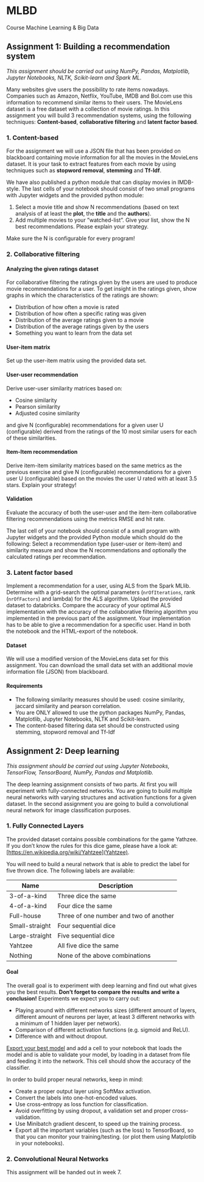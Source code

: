 # MLBD

Course Machine Learning &amp; Big Data

## Assignment 1: Building a recommendation system

*This assignment should be carried out using NumPy, Pandas, Matplotlib, Jupyter Notebooks, NLTK, Scikit-learn and Spark ML.*

Many websites give users the possibility to rate items nowadays. Companies such as Amazon, Netflix, YouTube, IMDB and Bol.com use this information to recommend similar items to their users. The MovieLens dataset is a free dataset with a collection of movie ratings.
In this assignment you will build 3 recommendation systems, using the following techniques: **Content-based**, **collaborative filtering** and **latent factor based**.

### 1. Content-based

For the assignment we will use a JSON file that has been provided on blackboard containing movie information for all the movies in the MovieLens dataset. It is your task to extract features from each movie by using techniques such as **stopword removal**, **stemming** and **Tf-Idf**.

We have also published a python module that can display movies in IMDB-style. The last cells of your notebook should consist of two small programs with Jupyter widgets and the provided python module:

1. Select a movie title and show N recommendations (based on text analysis of at least the **plot**, the **title** and the **authors**).
2. Add multiple movies to your ”watched-list”. Give your list, show the N best recommendations. Please explain your strategy.

Make sure the N is configurable for every program!

### 2. Collaborative filtering

#### Analyzing the given ratings dataset

For collaborative filtering the ratings given by the users are used to produce movie recommendations for a user. To get insight in the ratings given, show graphs in which the characteristics of the ratings are shown:

- Distribution of how often a movie is rated
- Distribution of how often a specific rating was given
- Distribution of the average ratings given to a movie
- Distribution of the average ratings given by the users
- Something you want to learn from the data set

#### User-item matrix

Set up the user-item matrix using the provided data set.

#### User-user recommendation

Derive user-user similarity matrices based on:

- Cosine similarity
- Pearson similarity
- Adjusted cosine similarity

and give N (configurable) recommendations for a given user U (configurable) derived from the ratings of the 10 most similar users for each of these similarities.

#### Item-Item recommendation

Derive item-item similarity matrices based on the same metrics as the previous exercise and give N (configurable) recommendations for a given user U (configurable) based on the movies the user U rated with at least 3.5 stars. Explain your strategy!

#### Validation

Evaluate the accuracy of both the user-user and the item-item collaborative filtering recommendations using the metrics RMSE and hit rate.

The last cell of your notebook should consist of a small program with Jupyter widgets and the provided Python module which should do the following: Select a recommendation type (user-user or item-item) and similarity measure and show the N recommendations and optionally the calculated ratings per recommendation.

### 3. Latent factor based

Implement a recommendation for a user, using ALS from the Spark MLlib. Determine with a grid-search the optimal parameters (`nrOfIterations`, rank (`nrOfFactors`) and lambda) for the ALS algorithm. Upload the provided dataset to databricks. Compare the accuracy of your optimal ALS implementation with the accuracy of the collaborative filtering algorithm you implemented in the previous part of the assignment. Your implementation has to be able to give a recommendation for a specific user. Hand in both the notebook and the HTML-export of the notebook.

#### Dataset

We will use a modified version of the MovieLens data set for this assignment. You can download the small data set with an additional movie information file (JSON) from blackboard.

#### Requirements

- The following similarity measures should be used: cosine similarity, jaccard similarity and pearson correlation.
- You are ONLY allowed to use the python packages NumPy, Pandas, Matplotlib, Jupyter Notebooks, NLTK and Scikit-learn.
- The content-based filtering data set should be constructed using stemming, stopword removal and Tf-Idf

## Assignment 2: Deep learning

*This assignment should be carried out using Jupyter Notebooks, TensorFlow, TensorBoard, NumPy, Pandas and Matplotlib.*

The deep learning assignment consists of two parts. At first you will experiment with fully-connected networks. You are going to build multiple neural networks with varying structures and activation functions for a given dataset. In the second assignment you are going to build a convolutional neural network for image classification purposes.

### 1. Fully Connected Layers

The provided dataset contains possible combinations for the game Yathzee. If you don’t know the rules for this dice game, please have a look at: [https://en.wikipedia.org/wiki/Yahtzee](Yahtzee).

You will need to build a neural network that is able to predict the label for five thrown dice. The following labels are available:

Name | Description
--- | ---
3-of-a-kind | Three dice the same
4-of-a-kind | Four dice the same
Full-house | Three of one number and two of another
Small-straight | Four sequential dice
Large-straight | Five sequential dice
Yahtzee | All five dice the same
Nothing | None of the above combinations

#### Goal

The overall goal is to experiment with deep learning and find out what gives you the best results. **Don’t forget to compare the results and write a conclusion!** Experiments we expect you to carry out:

- Playing around with different networks sizes (different amount of layers, different amount of neurons per layer, at least 3 different networks with a minimum of 1 hidden layer per network).
- Comparison of different activation functions (e.g. sigmoid and ReLU).
- Difference with and without dropout.

[Export your best model](https://www.tensorflow.org/guide/saved_model) and add a cell to your notebook that loads the model and is able to validate your model, by loading in a dataset from file and feeding it into the network. This cell should show the accuracy of the classifier.

In order to build proper neural networks, keep in mind:

- Create a proper output layer using SoftMax activation.
- Convert the labels into one-hot-encoded values.
- Use cross-entropy as loss function for classification.
- Avoid overfitting by using dropout, a validation set and proper cross-validation.
- Use Minibatch gradient descent, to speed up the training process.
- Export all the important variables (such as the loss) to TensorBoard, so that you can monitor your training/testing. (or plot them using Matplotlib in your notebooks).

### 2. Convolutional Neural Networks

This assignment will be handed out in week 7.